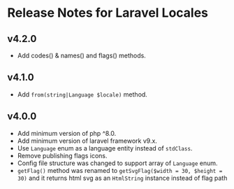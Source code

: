 # Release Notes for Laravel Locales

## v4.2.0
- Add codes() & names() and flags() methods.
## v4.1.0
- Add `from(string|Language $locale)` method.
## v4.0.0
- Add minimum version of php ^8.0.
- Add minimum version of laravel framework v9.x.
- Use `Language` enum as a language entity instead of `stdClass`.
- Remove publishing flags icons.
- Config file structure was changed to support array of `Language` enum.
- `getFlag()` method was renamed to `getSvgFlag($width = 30, $height = 30)` and it returns html svg as an `HtmlString` instance instead of flag path